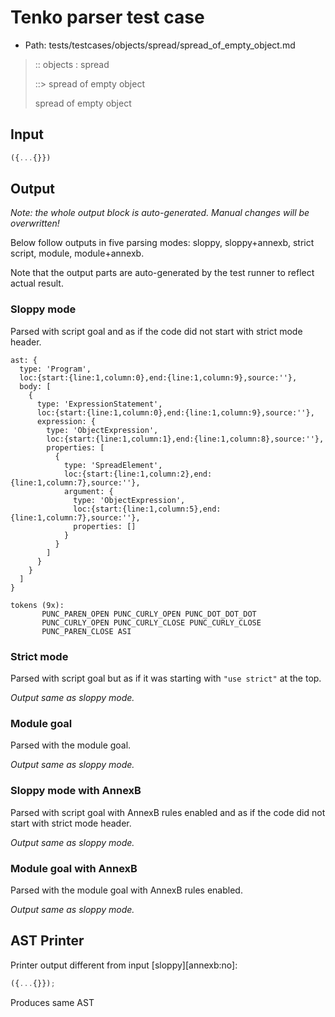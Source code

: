 # Tenko parser test case

- Path: tests/testcases/objects/spread/spread_of_empty_object.md

> :: objects : spread
>
> ::> spread of empty object
>
> spread of empty object


## Input

`````js
({...{}})
`````

## Output

_Note: the whole output block is auto-generated. Manual changes will be overwritten!_

Below follow outputs in five parsing modes: sloppy, sloppy+annexb, strict script, module, module+annexb.

Note that the output parts are auto-generated by the test runner to reflect actual result.

### Sloppy mode

Parsed with script goal and as if the code did not start with strict mode header.

`````
ast: {
  type: 'Program',
  loc:{start:{line:1,column:0},end:{line:1,column:9},source:''},
  body: [
    {
      type: 'ExpressionStatement',
      loc:{start:{line:1,column:0},end:{line:1,column:9},source:''},
      expression: {
        type: 'ObjectExpression',
        loc:{start:{line:1,column:1},end:{line:1,column:8},source:''},
        properties: [
          {
            type: 'SpreadElement',
            loc:{start:{line:1,column:2},end:{line:1,column:7},source:''},
            argument: {
              type: 'ObjectExpression',
              loc:{start:{line:1,column:5},end:{line:1,column:7},source:''},
              properties: []
            }
          }
        ]
      }
    }
  ]
}

tokens (9x):
       PUNC_PAREN_OPEN PUNC_CURLY_OPEN PUNC_DOT_DOT_DOT
       PUNC_CURLY_OPEN PUNC_CURLY_CLOSE PUNC_CURLY_CLOSE
       PUNC_PAREN_CLOSE ASI
`````

### Strict mode

Parsed with script goal but as if it was starting with `"use strict"` at the top.

_Output same as sloppy mode._

### Module goal

Parsed with the module goal.

_Output same as sloppy mode._

### Sloppy mode with AnnexB

Parsed with script goal with AnnexB rules enabled and as if the code did not start with strict mode header.

_Output same as sloppy mode._

### Module goal with AnnexB

Parsed with the module goal with AnnexB rules enabled.

_Output same as sloppy mode._

## AST Printer

Printer output different from input [sloppy][annexb:no]:

````js
({...{}});
````

Produces same AST

